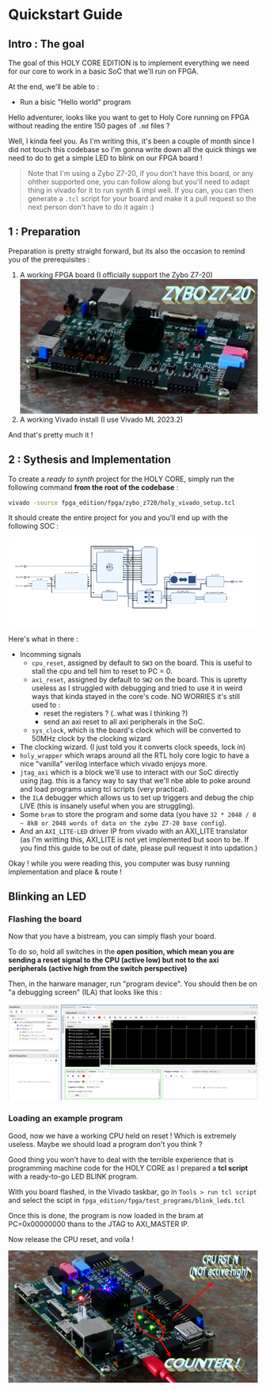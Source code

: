 # Quickstart Guide

## Intro : The goal

The goal of this HOLY CORE EDITION is to implement everything we need for our core to work in a basic SoC that we'll run on FPGA.

At the end, we'll be able to :

- Run a bisic "Hello world" program

Hello adventurer, looks like you want to get to Holy Core running on FPGA without reading the entire 150 pages of `.md` files ?

Well, I kinda feel you. As I'm writing this, it's been a couple of month since I did not touch this codebase so I'm gonna write down all the quick things we need to do to get a simple LED to blink on our FPGA board !

> Note that I'm using a Zybo Z7-20, if you don't have this board, or any ohther supported one, you can follow along but you'll need to adapt thing in vivado for it to run synth & impl well. If you can, you can then generate a `.tcl` script for your board and make it a pull request so the next person don't have to do it again :)

## 1 : Preparation

Preparation is pretty straight forward, but its also the occasion to remind you of the prerequisites :

1. A working FPGA board (I officially support the Zybo Z7-20)
![Zybo board](../images/zybo.jpg)
2. A working Vivado install (I use Vivado ML 2023.2)

And that's pretty much it !

## 2 : Sythesis and Implementation

To create a *ready to synth* project for the HOLY CORE, simply run the following command **from the root of the codebase** :

```bash
vivado -source fpga_edition/fpga/zybo_z720/holy_vivado_setup.tcl
```

It should create the entire project for you and you'll end up with the following SOC :

![generated SoC](../images/holy_SoC.png)

Here's what in there :

- Incomming signals
  - `cpu_reset`, assigned by default to `SW3` on the board. This is useful to stall the cpu and tell him to reset to PC = 0.
  - `axi_reset`, assigned by default to `SW2` on the board. This is upretty useless as I struggled with debugging and tried to use it in weird ways that kinda stayed in the core's code. NO WORRIES it's still used to :
    - reset the registers ? (..what was I thinking ?)
    - send an axi reset to all axi peripherals in the SoC.
  - `sys_clock`, which is the board's clock which will be converted to 50MHz clock by the clocking wizard
- The clocking wizard. (I just told you it converts clock speeds, lock in)
- `holy_wrapper` which wraps around all the RTL holy core logic to have a nice "vanilla" verilog interface which vivado enjoys more.
- `jtag_axi` which is a block we'll use to interact with our SoC directly using jtag. this is a fancy way to say that we'll nbe able to poke around and load programs using tcl scripts (very practical).
- the `ILA` debugger which allows us to set up triggers and debug the chip LIVE (this is insanely useful when you are struggling).
- Some `bram` to store the program and some data (you have `32 * 2048 / 8 ~ 8kB or 2048 words of data on the zybo Z7-20 base config`).
- And an `AXI_LITE-LED` driver IP from vivado with an AXI_LITE translator (as I'm writting this, AXI_LITE is not yet implemented but soon to be. If you find this guide to be out of date, please pull request it into updation.)

Okay ! while you were reading this, you computer was busy running implementation and place & route !

## Blinking an LED

### Flashing the board

Now that you have a bistream, you can simply flash your board.

To do so, hold all switches in the **open position, which mean you are sending a reset signal to the CPU (active low) but not to the axi peripherals (active high from the switch perspective)**

Then, in the harware manager, run "program device". You should then be on "a debugging screen" (ILA) that looks like this :

![ILA screen, ready to go !](../images/ILA.png)

### Loading an example program

Good, now we have a working CPU held on reset ! Which is extremely useless. Maybe we should load a program don't you think ?

Good thing you won't have to deal with the terrible experience that is programming machine code for the HOLY CORE as I prepared a **tcl script** with a ready-to-go LED BLINK program.

With you board flashed, in the Vivado taskbar, go in `Tools > run tcl script` and select the scipt in `fpga_edition/fpga/test_programs/blink_leds.tcl`

Once this is done, the program is now loaded in the bram at PC=0x00000000 thans to the JTAG to AXI_MASTER IP.

Now release the CPU reset, and voila !

![reset inactive and leds blink](../images/working%20leds.png)